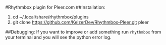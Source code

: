 #Rhythmbox plugin for Pleer.com
##Installation: 
1. cd ~/.local/share/rhythmbox/plugins
2. git clone https://github.com/KeizerDev/Rhythmbox-Pleer.git pleer

##Debugging:
If you want to improve or add something run `rhythmbox` from your terminal and you will see the python error log.

